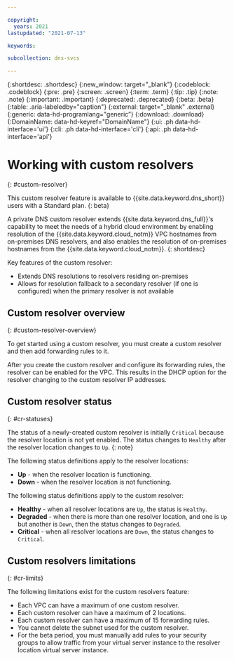 ```yaml
---

copyright:
  years: 2021
lastupdated: "2021-07-13"

keywords:

subcollection: dns-svcs

---
```


{:shortdesc: .shortdesc}
{:new_window: target="_blank"} 
{:codeblock: .codeblock}
{:pre: .pre}
{:screen: .screen}
{:term: .term}
{:tip: .tip}
{:note: .note}
{:important: .important}
{:deprecated: .deprecated}
{:beta: .beta}
{:table: .aria-labeledby="caption"}
{:external: target="_blank" .external}
{:generic: data-hd-programlang="generic”}
{:download: .download}
{:DomainName: data-hd-keyref="DomainName"}
{:ui: .ph data-hd-interface='ui'}
{:cli: .ph data-hd-interface='cli'}
{:api: .ph data-hd-interface='api'}

# Working with custom resolvers
{: #custom-resolver}

This custom resolver feature is available to {{site.data.keyword.dns_short}} users with a Standard plan. 
{: beta}

A private DNS custom resolver extends {{site.data.keyword.dns_full}}'s capability to meet the needs of a hybrid cloud environment by enabling resolution of the {{site.data.keyword.cloud_notm}} VPC hostnames from on-premises DNS resolvers, and also enables the  resolution of on-premises hostnames from the {{site.data.keyword.cloud_notm}}. 
{: shortdesc}

Key features of the custom resolver:

* Extends DNS resolutions to resolvers residing on-premises
* Allows for resolution fallback to a secondary resolver (if one is configured) when the primary resolver is not available

## Custom resolver overview
{: #custom-resolver-overview}

To get started using a custom resolver, you must create a custom resolver and then add forwarding rules to it.

After you create the custom resolver and configure its forwarding rules, the resolver can be enabled for the VPC. This results in the DHCP option for the resolver changing to the custom resolver IP addresses.

## Custom resolver status
{: #cr-statuses}

The status of a newly-created custom resolver is initially `Critical` because the resolver location is not yet enabled. The status changes to `Healthy` after the resolver location changes to `Up`.
{: note}

The following status definitions apply to the resolver locations:
  * **Up** - when the resolver location is functioning.
  * **Down** - when the resolver location is not functioning.

The following status definitions apply to the custom resolver:
  * **Healthy** - when all resolver locations are `Up`, the status is `Healthy`.
  * **Degraded** - when there is more than one resolver location, and one is `Up` but another is `Down`, then the status changes to `Degraded`.
  * **Critical** - when all resolver locations are `Down`, the status changes to `Critical`.
  
## Custom resolvers limitations
{: #cr-limits}

The following limitations exist for the custom resolvers feature:

  * Each VPC can have a maximum of one custom resolver.
  * Each custom resolver can have a maximum of 2 locations.
  * Each custom resolver can have a maximum of 15 forwarding rules.
  * You cannot delete the subnet used for the custom resolver.
  * For the beta period, you must manually add rules to your security groups to allow traffic from your virtual server instance to the resolver location virtual server instance.
